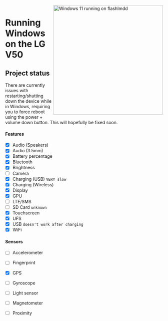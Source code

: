 <img align="right" src="https://github.com/n00b69/woa-flashlmdd/blob/main/flashlmdd.png" width="350" alt="Windows 11 running on flashlmdd">

# Running Windows on the LG V50

## Project status
There are currently issues with restarting/shutting down the device while in Windows, requiring you to force reboot using the power + volume down button. This will hopefully be fixed soon.

#### Features
- [x] Audio (Speakers)
- [x] Audio (3.5mm)
- [x] Battery percentage
- [x] Bluetooth
- [x] Brightness
- [ ] Camera
- [x] Charging (USB) ```VERY slow```
- [x] Charging (Wireless)
- [x] Display
- [x] GPU
- [ ] LTE/SMS
- [ ] SD Card ```unknown```
- [x] Touchscreen
- [x] UFS
- [x] USB ```doesn't work after charging```
- [x] WiFi

#### Sensors
- [ ] Accelerometer
- [ ] Fingerprint
- [x] GPS
- [ ] Gyroscope
- [ ] Light sensor
- [ ] Magnetometer
- [ ] Proximity






















